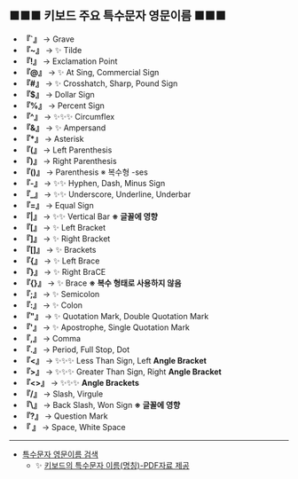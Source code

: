 ## ■■■  키보드 주요 특수문자 영문이름 ■■■
- **『`』** → Grave
- **『~』** → ✨ Tilde
- **『!』** → Exclamation Point
- **『@』** → ✨ At Sing, Commercial Sign
- **『#』** → ✨ Crosshatch, Sharp, Pound Sign
- **『$』** → Dollar Sign
- **『%』** → Percent Sign
- **『^』** → ✨✨✨ Circumflex
- **『&』** → ✨ Ampersand
- **『*』** → Asterisk
- **『(』** → Left Parenthesis
- **『)』** → Right Parenthesis
- **『()』** → Parenthesis ※ 복수형 -ses
- **『-』** → ✨✨ Hyphen, Dash, Minus Sign
- **『_』** → ✨✨ Underscore, Underline, Underbar
- **『=』** → Equal Sign
- **『|』** → ✨✨ Vertical Bar  **※ 글꼴에 영향**
- **『[』** → ✨ Left Bracket
- **『]』** → ✨ Right Bracket
- **『[]』** → ✨ Brackets  
- **『{』** → ✨ Left Brace
- **『}』** → ✨ Right BraCE
- **『{}』** → ✨ Brace       **※ 복수 형태로 사용하지 않음**
- **『;』** → ✨ Semicolon
- **『:』** → ✨ Colon
- **『"』** → ✨ Quotation Mark, Double Quotation Mark
- **『'』** → ✨ Apostrophe, Single Quotation Mark
- **『,』** → Comma
- **『.』** → Period, Full Stop, Dot
- **『<』** → ✨✨✨  Less Than Sign, Left **Angle Bracket**
- **『>』** → ✨✨✨  Greater Than Sign, Right **Angle Bracket**
- **『<>』** → ✨✨✨  **Angle Brackets**
- **『/』** → Slash, Virgule
- **『\』** → Back Slash, Won Sign  **※ 글꼴에 영향**
- **『?』** → Question Mark
- **『 』** →  Space, White Space
---
- [특수문자 영문이름 검색](https://www.google.com/search?q=%ED%8A%B9%EC%88%98%EB%AC%B8%EC%9E%90+%EC%98%81%EB%AC%B8%EC%9D%B4%EB%A6%84&rlz=1C1GCEU_koKR1161KR1161&oq=%ED%8A%B9%EC%88%98%EB%AC%B8%EC%9E%90+%EC%98%81%EB%AC%B8%EC%9D%B4%EB%A6%84&gs_lcrp=EgZjaHJvbWUyBggAEEUYOdIBBzE4OWowajeoAgCwAgA&sourceid=chrome&ie=UTF-8)
  - ✨ [키보드의 특수문자 이름(명칭)-PDF자료 제공](https://blog.naver.com/h333j333/221132851951)